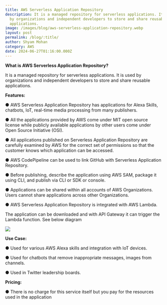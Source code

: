 ```yaml
---
title: AWS Serverless Application Repository
description: It is a managed repository for serverless applications. It is used
  by organizations and independent developers to store and share reusable
  applications.
image: /images/blog/aws-serverless-application-repository.webp
layout: post
permalink: /blog/:title/
author: Shyam Mohan
category: AWS
date: 2024-06-27T01:16:00.000Z
---
```


**What is AWS Serverless Application Repository?**

It is a managed repository for serverless applications. It is used by organizations and independent developers to store and share reusable applications.

**Features:**

● AWS Serverless Application Repository has applications for Alexa Skills, chatbots, IoT, real-time media processing from many publishers.

● All the applications provided by AWS come under MIT open source license while publicly available applications by other users come under Open Source Initiative (OSI).

● All applications published on Serverless Application Repository are carefully examined by AWS for the correct set of permissions so that the customer knows which application can be accessed.

● AWS CodePipeline can be used to link GitHub with Serverless Application Repository.

● Before publishing, describe the application using AWS SAM, package it using CLI, and publish via CLI or SDK or console.

● Applications can be shared within all accounts of AWS Organizations. Users cannot share applications across other Organizations.

● AWS Serverless Application Repository is integrated with AWS Lambda.

The application can be downloaded and with API Gateway it can trigger the Lambda function. See below diagram

  
  
  

![](https://lh7-us.googleusercontent.com/docsz/AD_4nXdLjlcwKluM6elNEMuMFu12X0KqXJbhEGbcGgbrHIZNA7m3P10bDpXeiMC-4AlSIu3OQMgu1W0fwsY0Ab_rS6S2PSvzM40Tkzp0E0baajracuoA_GODVITDxo3CuqZV0hywjWY7FbVgwTDzMiD6pXqDP33X?key=DolJBsYn1X8zMHIyAnLicQ)

  

**Use Case:**

● Used for various AWS Alexa skills and integration with IoT devices.

● Used for chatbots that remove inappropriate messages, images from channels.

● Used in Twitter leadership boards.

  

**Pricing:**

● There is no charge for this service itself but you pay for the resources used in the application
